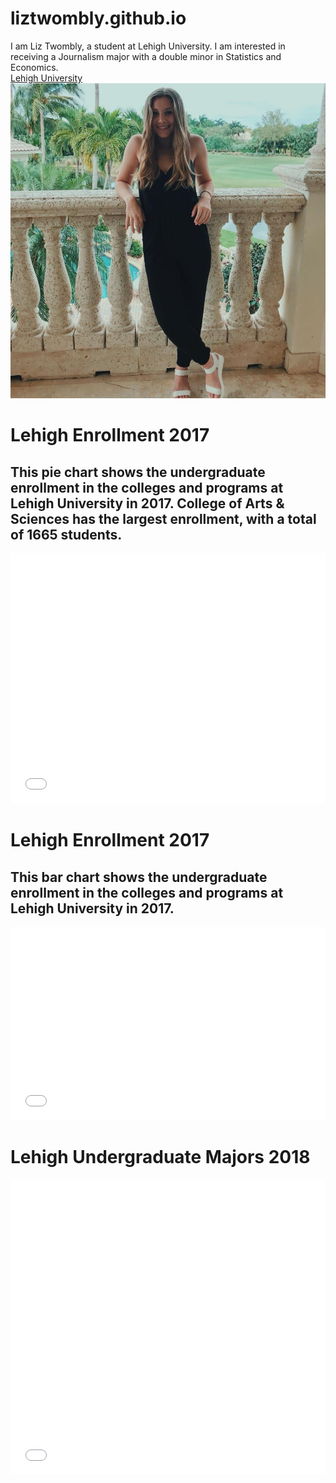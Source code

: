 # liztwombly.github.io

I am Liz Twombly, a student at Lehigh University. I am interested in receiving a Journalism major with a double minor in Statistics and Economics.  
[Lehigh University](https://www1.lehigh.edu)
![Picture](https://github.com/liztwombly/liztwombly.github.io/blob/master/29339950_1221541004615748_1822083289133875200_n.jpg?raw=true)

# Lehigh Enrollment 2017
## This pie chart shows the undergraduate enrollment in the colleges and programs at Lehigh University in 2017. College of Arts & Sciences has the largest enrollment, with a total of 1665 students.

<iframe id="datawrapper-chart-Lv0u1" src="//datawrapper.dwcdn.net/Lv0u1/1/" scrolling="no" frameborder="0" allowtransparency="true" style="width: 0; min-width: 100% !important;" height="400"></iframe><script type="text/javascript">if("undefined"==typeof window.datawrapper)window.datawrapper={};window.datawrapper["Lv0u1"]={},window.datawrapper["Lv0u1"].embedDeltas={"100":654,"200":493,"300":434,"400":417,"500":400,"700":383,"800":383,"900":383,"1000":383},window.datawrapper["Lv0u1"].iframe=document.getElementById("datawrapper-chart-Lv0u1"),window.datawrapper["Lv0u1"].iframe.style.height=window.datawrapper["Lv0u1"].embedDeltas[Math.min(1e3,Math.max(100*Math.floor(window.datawrapper["Lv0u1"].iframe.offsetWidth/100),100))]+"px",window.addEventListener("message",function(a){if("undefined"!=typeof a.data["datawrapper-height"])for(var b in a.data["datawrapper-height"])if("Lv0u1"==b)window.datawrapper["Lv0u1"].iframe.style.height=a.data["datawrapper-height"][b]+"px"});</script>


# Lehigh Enrollment 2017
## This bar chart shows the undergraduate enrollment in the colleges and programs at Lehigh University in 2017.

<iframe id="datawrapper-chart-VTamS" src="//datawrapper.dwcdn.net/VTamS/1/" scrolling="no" frameborder="0" allowtransparency="true" style="width: 0; min-width: 100% !important;" height="309"></iframe><script type="text/javascript">if("undefined"==typeof window.datawrapper)window.datawrapper={};window.datawrapper["VTamS"]={},window.datawrapper["VTamS"].embedDeltas={"100":478,"200":368,"300":326,"400":309,"500":309,"700":292,"800":292,"900":292,"1000":292},window.datawrapper["VTamS"].iframe=document.getElementById("datawrapper-chart-VTamS"),window.datawrapper["VTamS"].iframe.style.height=window.datawrapper["VTamS"].embedDeltas[Math.min(1e3,Math.max(100*Math.floor(window.datawrapper["VTamS"].iframe.offsetWidth/100),100))]+"px",window.addEventListener("message",function(a){if("undefined"!=typeof a.data["datawrapper-height"])for(var b in a.data["datawrapper-height"])if("VTamS"==b)window.datawrapper["VTamS"].iframe.style.height=a.data["datawrapper-height"][b]+"px"});</script>


# Lehigh Undergraduate Majors 2018

<iframe id="datawrapper-chart-OgGuG" src="//datawrapper.dwcdn.net/OgGuG/1/" scrolling="no" frameborder="0" allowtransparency="true" style="width: 0; min-width: 100% !important;" height="472"></iframe><script type="text/javascript">if("undefined"==typeof window.datawrapper)window.datawrapper={};window.datawrapper["OgGuG"]={},window.datawrapper["OgGuG"].embedDeltas={"100":692,"200":573,"300":489,"400":489,"500":472,"700":472,"800":472,"900":455,"1000":455},window.datawrapper["OgGuG"].iframe=document.getElementById("datawrapper-chart-OgGuG"),window.datawrapper["OgGuG"].iframe.style.height=window.datawrapper["OgGuG"].embedDeltas[Math.min(1e3,Math.max(100*Math.floor(window.datawrapper["OgGuG"].iframe.offsetWidth/100),100))]+"px",window.addEventListener("message",function(a){if("undefined"!=typeof a.data["datawrapper-height"])for(var b in a.data["datawrapper-height"])if("OgGuG"==b)window.datawrapper["OgGuG"].iframe.style.height=a.data["datawrapper-height"][b]+"px"});</script> 
